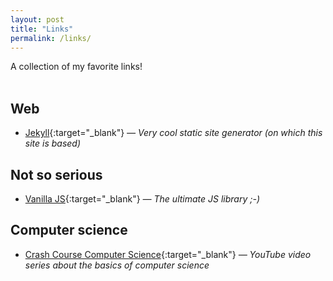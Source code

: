 ```yaml
---
layout: post
title: "Links"
permalink: /links/
---
```


A collection of my favorite links!<br><br>

## Web
* [Jekyll](https://jekyllrb.com){:target="_blank"} <cite>&mdash; Very cool static site generator (on which this site is based)</cite>

## Not so serious
* [Vanilla JS](http://vanilla-js.com){:target="_blank"} <cite>&mdash; The ultimate JS library ;-)</cite>

## Computer science
* [Crash Course Computer Science](https://www.youtube.com/playlist?list=PL8dPuuaLjXtNlUrzyH5r6jN9ulIgZBpdo){:target="_blank"} <cite>&mdash; YouTube video series about the basics of computer science</cite>
